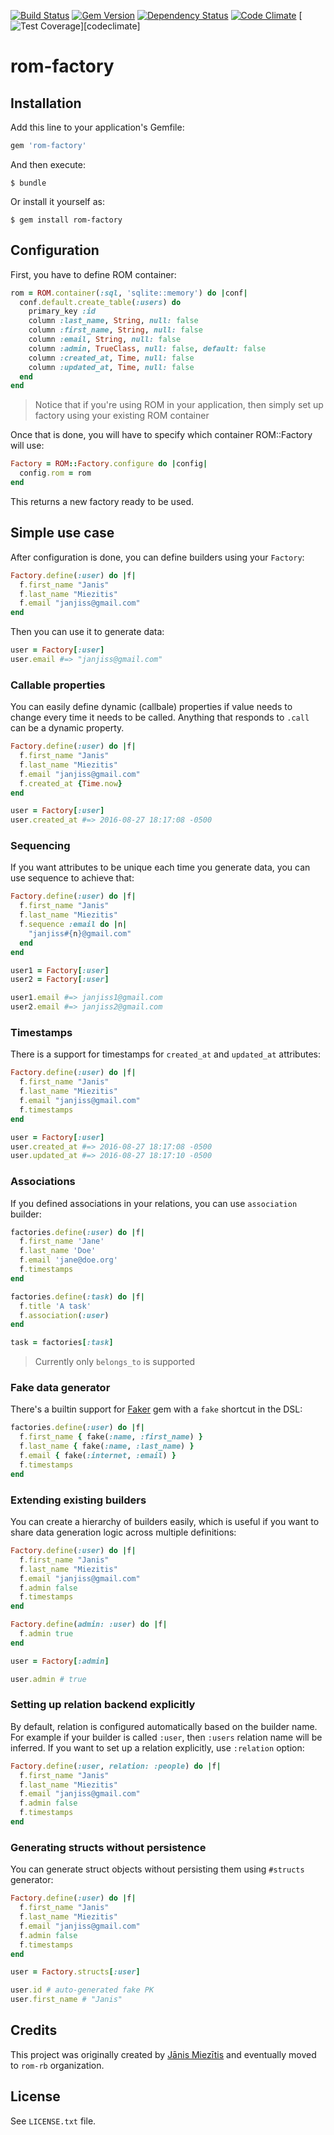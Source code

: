 [![Build Status](https://travis-ci.org/rom-rb/rom-factory.svg?branch=master)](https://travis-ci.org/rom-rb/rom-factory)
[![Gem Version](https://badge.fury.io/rb/rom-factory.svg)](https://badge.fury.io/rb/rom-factory)
[![Dependency Status](https://gemnasium.com/badges/github.com/rom-rb/rom-factory.svg)](https://gemnasium.com/github.com/rom-rb/rom-factory)
[![Code Climate](https://codeclimate.com/github/rom-rb/rom-factory/badges/gpa.svg)](https://codeclimate.com/github/rom-rb/rom-factory)
[![Test Coverage](https://codeclimate.com/github/rom-rb/rom-factory/badges/coverage.svg)][codeclimate]

# rom-factory

## Installation

Add this line to your application's Gemfile:

```ruby
gem 'rom-factory'
```

And then execute:

    $ bundle

Or install it yourself as:

    $ gem install rom-factory

## Configuration

First, you have to define ROM container:

```ruby
rom = ROM.container(:sql, 'sqlite::memory') do |conf|
  conf.default.create_table(:users) do
    primary_key :id
    column :last_name, String, null: false
    column :first_name, String, null: false
    column :email, String, null: false
    column :admin, TrueClass, null: false, default: false
    column :created_at, Time, null: false
    column :updated_at, Time, null: false
  end
end
```

> Notice that if you're using ROM in your application, then simply set up factory using your existing ROM container

Once that is done, you will have to specify which container ROM::Factory will use:

```ruby
Factory = ROM::Factory.configure do |config|
  config.rom = rom
end
```

This returns a new factory ready to be used.

## Simple use case

After configuration is done, you can define builders using your `Factory`:

```ruby
Factory.define(:user) do |f|
  f.first_name "Janis"
  f.last_name "Miezitis"
  f.email "janjiss@gmail.com"
end
```

Then you can use it to generate data:

```ruby
user = Factory[:user]
user.email #=> "janjiss@gmail.com"
```

### Callable properties

You can easily define dynamic (callbale) properties if value needs to change every time it needs to be called.
Anything that responds to `.call` can be a dynamic property.

```ruby
Factory.define(:user) do |f|
  f.first_name "Janis"
  f.last_name "Miezitis"
  f.email "janjiss@gmail.com"
  f.created_at {Time.now}
end

user = Factory[:user]
user.created_at #=> 2016-08-27 18:17:08 -0500
```

### Sequencing

If you want attributes to be unique each time you generate data, you can use sequence to achieve that:

```ruby
Factory.define(:user) do |f|
  f.first_name "Janis"
  f.last_name "Miezitis"
  f.sequence :email do |n|
    "janjiss#{n}@gmail.com"
  end
end

user1 = Factory[:user]
user2 = Factory[:user]

user1.email #=> janjiss1@gmail.com
user2.email #=> janjiss2@gmail.com
```

### Timestamps

There is a support for timestamps for `created_at` and `updated_at` attributes:

```ruby
Factory.define(:user) do |f|
  f.first_name "Janis"
  f.last_name "Miezitis"
  f.email "janjiss@gmail.com"
  f.timestamps
end

user = Factory[:user]
user.created_at #=> 2016-08-27 18:17:08 -0500
user.updated_at #=> 2016-08-27 18:17:10 -0500
```

### Associations

If you defined associations in your relations, you can use `association` builder:

``` ruby
factories.define(:user) do |f|
  f.first_name 'Jane'
  f.last_name 'Doe'
  f.email 'jane@doe.org'
  f.timestamps
end

factories.define(:task) do |f|
  f.title 'A task'
  f.association(:user)
end

task = factories[:task]
```

> Currently only `belongs_to` is supported

### Fake data generator

There's a builtin support for [Faker](https://github.com/stympy/faker) gem with a `fake` shortcut in the DSL:


``` ruby
factories.define(:user) do |f|
  f.first_name { fake(:name, :first_name) }
  f.last_name { fake(:name, :last_name) }
  f.email { fake(:internet, :email) }
  f.timestamps
end
```

### Extending existing builders

You can create a hierarchy of builders easily, which is useful if you want to share data generation logic across
multiple definitions:

``` ruby
Factory.define(:user) do |f|
  f.first_name "Janis"
  f.last_name "Miezitis"
  f.email "janjiss@gmail.com"
  f.admin false
  f.timestamps
end

Factory.define(admin: :user) do |f|
  f.admin true
end

user = Factory[:admin]

user.admin # true
```

### Setting up relation backend explicitly

By default, relation is configured automatically based on the builder name. For example if your builder is called `:user`, then `:users`
relation name will be inferred. If you want to set up a relation explicitly, use `:relation` option:

``` ruby
Factory.define(:user, relation: :people) do |f|
  f.first_name "Janis"
  f.last_name "Miezitis"
  f.email "janjiss@gmail.com"
  f.admin false
  f.timestamps
end
```

### Generating structs without persistence

You can generate struct objects without persisting them using `#structs` generator:

``` ruby
Factory.define(:user) do |f|
  f.first_name "Janis"
  f.last_name "Miezitis"
  f.email "janjiss@gmail.com"
  f.admin false
  f.timestamps
end

user = Factory.structs[:user]

user.id # auto-generated fake PK
user.first_name # "Janis"
```

## Credits

This project was originally created by [Jānis Miezītis](https://github.com/janjiss) and eventually moved to `rom-rb` organization.

## License

See `LICENSE.txt` file.
